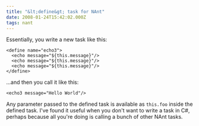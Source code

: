 ```yaml
---
title: "&lt;define&gt; task for NAnt"
date: 2008-01-24T15:42:02.000Z
tags: nant
---
```

Essentially, you write a new task like this:

```
<define name="echo3">
  <echo message="${this.message}"/>
  <echo message="${this.message}"/>
  <echo message="${this.message}"/>
</define>
```

...and then you call it like this:

```
<echo3 message="Hello World"/>
```

Any parameter passed to the defined task is available as `this.foo` inside the defined task. I've found it useful when you don't want to write a task in C#, perhaps because all you're doing is calling a bunch of other NAnt tasks.
